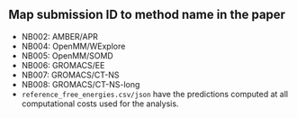 ## Map submission ID to method name in the paper

- NB002: AMBER/APR
- NB004: OpenMM/WExplore
- NB005: OpenMM/SOMD
- NB006: GROMACS/EE
- NB007: GROMACS/CT-NS
- NB008: GROMACS/CT-NS-long
- `reference_free_energies.csv/json` have the predictions computed at all computational costs used for the analysis.
